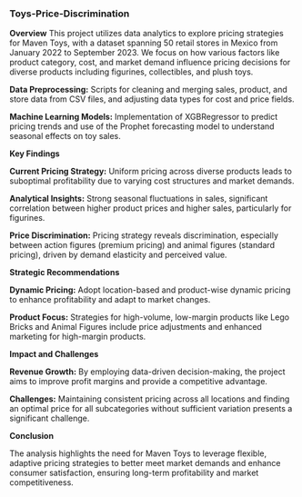 ### Toys-Price-Discrimination 

**Overview**
This project utilizes data analytics to explore pricing strategies for Maven Toys, with a dataset spanning 50 retail stores in Mexico from January 2022 to September 2023. We focus on how various factors like product category, cost, and market demand influence pricing decisions for diverse products including figurines, collectibles, and plush toys.


**Data Preprocessing:** Scripts for cleaning and merging sales, product, and store data from CSV files, and adjusting data types for cost and price fields.

**Machine Learning Models:** Implementation of XGBRegressor to predict pricing trends and use of the Prophet forecasting model to understand seasonal effects on toy sales.

**Key Findings**

**Current Pricing Strategy:** Uniform pricing across diverse products leads to suboptimal profitability due to varying cost structures and market demands.

**Analytical Insights:** Strong seasonal fluctuations in sales, significant correlation between higher product prices and higher sales, particularly for figurines.

**Price Discrimination:** Pricing strategy reveals discrimination, especially between action figures (premium pricing) and animal figures (standard pricing), driven by demand elasticity and perceived value.

**Strategic Recommendations**

**Dynamic Pricing:** Adopt location-based and product-wise dynamic pricing to enhance profitability and adapt to market changes.

**Product Focus:** Strategies for high-volume, low-margin products like Lego Bricks and Animal Figures include price adjustments and enhanced marketing for high-margin products.


**Impact and Challenges**

**Revenue Growth:** By employing data-driven decision-making, the project aims to improve profit margins and provide a competitive advantage.

**Challenges:** Maintaining consistent pricing across all locations and finding an optimal price for all subcategories without sufficient variation presents a significant challenge.

**Conclusion**

The analysis highlights the need for Maven Toys to leverage flexible, adaptive pricing strategies to better meet market demands and enhance consumer satisfaction, ensuring long-term profitability and market competitiveness.
